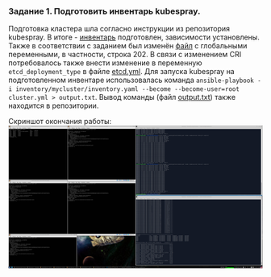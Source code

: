 ### Задание 1. Подготовить инвентарь kubespray.

Подготовка кластера шла согласно инструкции из репозитория kubespray. В итоге - [инвентарь](https://github.com/shhhowtime/devops-netology-markov/blob/main/12-kubernetes-04-install-part-2/mycluster/inventory.yaml "Файл инвентаря") подготовлен, зависимости установлены. Также в соответствии с заданием был изменён [файл](https://github.com/shhhowtime/devops-netology-markov/blob/main/12-kubernetes-04-install-part-2/mycluster/group_vars/k8s_cluster/k8s-cluster.yml#L202 "Файл с переменными") с глобальными переменными, в частности, строка 202. В связи с изменением CRI потребовалось также внести изменение в переменную `etcd_deployment_type` в файле [etcd.yml](https://github.com/shhhowtime/devops-netology-markov/blob/main/12-kubernetes-04-install-part-2/mycluster/group_vars/etcd.yml#L22 "Файл с переменными"). Для запуска kubespray на подготовленном инвентаре использовалась команда `ansible-playbook -i inventory/mycluster/inventory.yaml --become --become-user=root cluster.yml > output.txt`. Вывод команды (файл [output.txt](https://github.com/shhhowtime/devops-netology-markov/blob/main/12-kubernetes-04-install-part-2/output.txt "output.txt")) также находится в репозитории.

Скриншот окончания работы:
![Задание 1](https://github.com/shhhowtime/devops-netology-markov/blob/main/12-kubernetes-04-install-part-2/general.png)